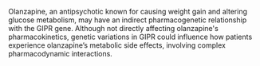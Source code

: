 Olanzapine, an antipsychotic known for causing weight gain and altering glucose metabolism, may have an indirect pharmacogenetic relationship with the GIPR gene. Although not directly affecting olanzapine's pharmacokinetics, genetic variations in GIPR could influence how patients experience olanzapine’s metabolic side effects, involving complex pharmacodynamic interactions.